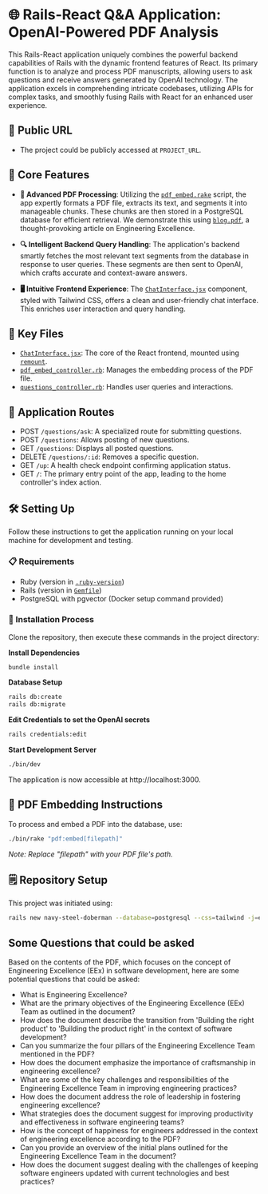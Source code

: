 # 🌐 Rails-React Q&A Application: OpenAI-Powered PDF Analysis

This Rails-React application uniquely combines the powerful backend capabilities of Rails with the dynamic frontend features of React. Its primary function is to analyze and process PDF manuscripts, allowing users to ask questions and receive answers generated by OpenAI technology. The application excels in comprehending intricate codebases, utilizing APIs for complex tasks, and smoothly fusing Rails with React for an enhanced user experience.

## 🔗 Public URL

- The project could be publicly accessed at `PROJECT_URL`.

## 🎯 Core Features

- **📄 Advanced PDF Processing**: Utilizing the [`pdf_embed.rake`](/lib/tasks/pdf_embed.rake) script, the app expertly formats a PDF file, extracts its text, and segments it into manageable chunks. These chunks are then stored in a PostgreSQL database for efficient retrieval. We demonstrate this using [`blog.pdf`](/lib/assets/blog.pdf), a thought-provoking article on Engineering Excellence.

- **🔍 Intelligent Backend Query Handling**: The application's backend smartly fetches the most relevant text segments from the database in response to user queries. These segments are then sent to OpenAI, which crafts accurate and context-aware answers.

- **🖥️ Intuitive Frontend Experience**: The [`ChatInterface.jsx`](/app//javascript/react/src/components/ChatInterface.jsx) component, styled with Tailwind CSS, offers a clean and user-friendly chat interface. This enriches user interaction and query handling.

## 🔑 Key Files

- [`ChatInterface.jsx`](/app//javascript/react/src/components/ChatInterface.jsx): The core of the React frontend, mounted using [`remount`](https://www.npmjs.com/package/remount).
- [`pdf_embed_controller.rb`](/app/controllers/pdf_embed_controller.rb): Manages the embedding process of the PDF file.
- [`questions_controller.rb`](/app/controllers/questions_controller.rb): Handles user queries and interactions.

## 🚦 Application Routes

- POST `/questions/ask`: A specialized route for submitting questions.
- POST `/questions`: Allows posting of new questions.
- GET `/questions`: Displays all posted questions.
- DELETE `/questions/:id`: Removes a specific question.
- GET `/up`: A health check endpoint confirming application status.
- GET `/`: The primary entry point of the app, leading to the home controller's index action.

## 🛠️ Setting Up

Follow these instructions to get the application running on your local machine for development and testing.

### 📋 Requirements

- Ruby (version in [`.ruby-version`](.ruby-version))
- Rails (version in [`Gemfile`](Gemfile))
- PostgreSQL with pgvector (Docker setup command provided)

### 🧰 Installation Process

Clone the repository, then execute these commands in the project directory:

**Install Dependencies**

```bash
bundle install
```

**Database Setup**

```bash
rails db:create
rails db:migrate
```

**Edit Credentials to set the OpenAI secrets**
```bash
rails credentials:edit
```

**Start Development Server**

```bash
./bin/dev
```

The application is now accessible at http://localhost:3000.

## 📘 PDF Embedding Instructions

To process and embed a PDF into the database, use:

```bash
./bin/rake "pdf:embed[filepath]"
```

_Note: Replace "filepath" with your PDF file's path._

## 🗒️ Repository Setup

This project was initiated using:

```bash
rails new navy-steel-doberman --database=postgresql --css=tailwind -j=esbuild
```

## Some Questions that could be asked

Based on the contents of the PDF, which focuses on the concept of Engineering Excellence (EEx) in software development, here are some potential questions that could be asked:
- What is Engineering Excellence?
- What are the primary objectives of the Engineering Excellence (EEx) Team as outlined in the document?
- How does the document describe the transition from 'Building the right product' to 'Building the product right' in the context of software development?
- Can you summarize the four pillars of the Engineering Excellence Team mentioned in the PDF?
- How does the document emphasize the importance of craftsmanship in engineering excellence?
- What are some of the key challenges and responsibilities of the Engineering Excellence Team in improving engineering practices?
- How does the document address the role of leadership in fostering engineering excellence?
- What strategies does the document suggest for improving productivity and effectiveness in software engineering teams?
- How is the concept of happiness for engineers addressed in the context of engineering excellence according to the PDF?
- Can you provide an overview of the initial plans outlined for the Engineering Excellence Team in the document?
- How does the document suggest dealing with the challenges of keeping software engineers updated with current technologies and best practices?
